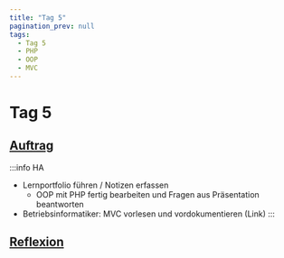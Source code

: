 ```yaml
---
title: "Tag 5"
pagination_prev: null
tags:
  - Tag 5
  - PHP
  - OOP
  - MVC
---
```


# Tag 5

## [Auftrag](./auftrag.md)

:::info HA
- Lernportfolio führen / Notizen erfassen
  - OOP mit PHP fertig bearbeiten und Fragen aus Präsentation beantworten
- Betriebsinformatiker: MVC vorlesen und vordokumentieren (Link)
:::

## [Reflexion](./reflexion.md)